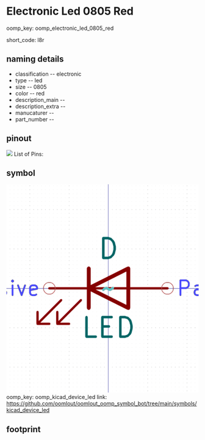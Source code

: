 # Electronic Led 0805 Red
oomp_key: oomp_electronic_led_0805_red  

short_code: l8r
## naming details
* classification -- electronic
* type -- led
* size -- 0805
* color -- red
* description_main -- 
* description_extra -- 
* manucaturer -- 
* part_number -- 
## pinout
![](working_pinout_600.png)
List of Pins:

## symbol

![](symbol/0/working/working_600.png)  
oomp_key: oomp_kicad_device_led
link: https://github.com/oomlout/oomlout_oomp_symbol_bot/tree/main/symbols/kicad_device_led


## footprint
